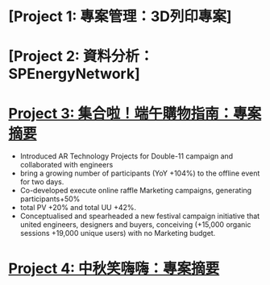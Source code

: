 # [Project 1: 專案管理：3D列印專案]

# [Project 2: 資料分析：SPEnergyNetwork]

# [Project 3: 集合啦！端午購物指南：專案摘要](https://tw.buy.yahoo.com/activity/activity950?p=act2-375-b-200515-DragonboatCrossing)
- Introduced AR Technology Projects for Double-11 campaign and collaborated with engineers
- bring a growing number of participants (YoY +104%) to the offline event for two days.
- Co-developed execute online raffle Marketing campaigns, generating participants+50%
- total PV +20% and total UU +42%.
- Conceptualised and spearheaded a new festival campaign initiative that united engineers, designers and buyers, conceiving (+15,000 organic sessions +19,000 unique users) with no Marketing budget.

# [Project 4: 中秋笑嗨嗨：專案摘要](https://tw.buy.yahoo.com/activity/activity950?p=all2-00-200825-moon)
